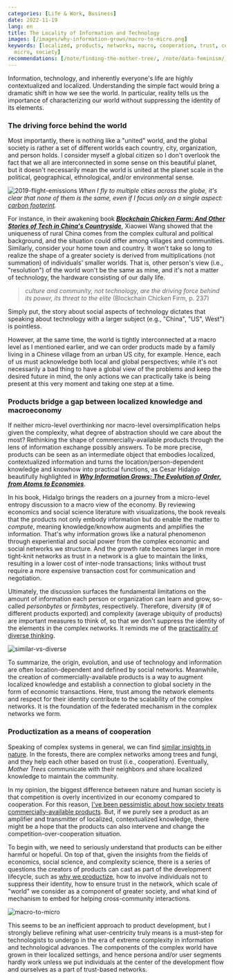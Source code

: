 ```yaml
---
categories: [Life & Work, Business]
date: 2022-11-19
lang: en
title: The Locality of Information and Technology
images: [/images/why-information-grows/macro-to-micro.png]
keywords: [localized, products, networks, macro, cooperation, trust, complex, knowledge,
  micro, society]
recommendations: [/note/finding-the-mother-tree/, /note/data-feminism/, /note/internet-for-the-people/]
---
```


Information, technology, and inherently everyone's life are highly contextualized and localized. Understanding the simple fact would bring a dramatic shift in how we see the world. In particular, reality tells us the importance of characterizing our world without suppressing the identity of its elements.

### The driving force behind the world

Most importantly, there is nothing like a "united" world, and the global society is rather a set of different worlds each country, city, organization, and person holds. I consider myself a global citizen so I don't overlook the fact that we all are interconnected in some sense on this beautiful planet, but it doesn't necessarily mean the world is united at the planet scale in the political, geographical, ethnological, and/or environmental sense.

![2019-flight-emissions](/images/flight-emissions/2019.png) *When I fly to multiple cities across the globe, it's clear that none of them is the same, even if I focus only on a single aspect: [carbon footprint](/note/flight-emissions/).*

For instance, in their awakening book [***Blockchain Chicken Farm: And Other Stories of Tech in China's Countryside***](https://amzn.to/3glInMc), Xiaowei Wang showed that the uniqueness of rural China comes from the complex cultural and political background, and the situation could differ among villages and communities. Similarly, consider your home town and country. It won't take so long to realize the shape of a greater society is derived from multiplications (not summation) of individuals' smaller worlds. That is, other person's view (i.e., "resolution") of the world won't be the same as mine, and it's not a matter of technology, the hardware consisting of our daily life.

> *culture and community, not technology, are the driving force behind its power, its threat to the elite* (Blockchain Chicken Firm, p. 237)

Simply put, the story about social aspects of technology dictates that speaking about technology with a larger subject (e.g., "China", "US", West") is pointless.

However, at the same time, the world is tightly interconnected at a macro level as I mentioned earlier, and we can order products made by a family living in a Chinese village from an urban US city, for example. Hence, each of us must acknowledge both local and global perspectives; while it's not necessarily a bad thing to have a global view of the problems and keep the desired future in mind, the only actions we can practically take is being present at this very moment and taking one step at a time.

### Products bridge a gap between localized knowledge and macroeconomy

If neither micro-level overthinking nor macro-level oversimplification helps given the complexity, what degree of abstraction should we care about the most? Rethinking the shape of commercially-available products through the lens of information exchange possibly answers. To be more precise, products can be seen as an intermediate object that embodies localized, contextualized information and turns the location/person-dependent knowledge and knowhow into practical functions, as Cesar Hidalgo beautifully highlighted in ***[Why Information Grows: The Evolution of Order, from Atoms to Economies](https://amzn.to/3OsbRVy)***. 

In his book, Hidalgo brings the readers on a journey from a micro-level entropy discussion to a macro view of the economy. By reviewing economics and social science literature with visualizations, the book reveals that the products not only embody information but do enable the matter to *compute*, meaning knowledge/knowhow augments and amplifies the information. That's why information grows like a natural phenomenon through experiential and social power from the complex economic and social networks we structure. And the growth rate becomes larger in more tight-knit networks as trust in a network is a glue to maintain the links, resulting in a lower cost of inter-node transactions; links without trust require a more expensive transaction cost for communication and negotiation.

Ultimately, the discussion surfaces the fundamental limitations on the amount of information each person or organization can learn and grow, so-called *personbytes* or *firmbytes*, respectively. Therefore, diversity (# of different products exported) and complexity (average ubiquity of products) are important measures to think of, so that we don't suppress the identity of the elements in the complex networks. It reminds me of the [practicality of diverse thinking](/note/the-power-of-diverse-thinking/).

![similar-vs-diverse](/images/the-power-of-diverse-thinking/similar-vs-diverse.png)

To summarize, the origin, evolution, and use of technology and information are often location-dependent and defined by social networks. Meanwhile, the creation of commercially-available products is a way to augment localized knowledge and establish a connection to global society in the form of economic transactions. Here, trust among the network elements and respect for their identity contribute to the scalability of the complex networks. It is the foundation of the federated mechanism in the complex networks we form.

### Productization as a means of cooperation

Speaking of complex systems in general, we can find [similar insights in nature](/note/finding-the-mother-tree/). In the forests, there are complex networks among trees and fungi, and they help each other based on trust (i.e., cooperation). Eventually, *Mother Trees* communicate with their neighbors and share localized knowledge to maintain the community.

In my opinion, the biggest difference between nature and human society is that competition is overly incentivized in our economy compared to cooperation. For this reason, [I've been pessimistic about how society treats commercially-available products](/note/internet-for-the-people/). But, if we purely see a product as an amplifier and transmitter of localized, contextualized knowledge, there might be a hope that the products can also intervene and change the competition-over-cooperation situation.

To begin with, we need to seriously understand that products can be either harmful or hopeful. On top of that, given the insights from the fields of economics, social science, and complexity science, there is a series of questions the creators of products can cast as part of the development lifecycle, such as [why we productize](/note/the-productize-book/), how to involve individuals not to suppress their identity, how to ensure trust in the network, which scale of "world" we consider as a component of greater society, and what kind of mechanism to embed for helping cross-community interactions.

![macro-to-micro](/images/why-information-grows/macro-to-micro.png)

This seems to be an inefficient approach to product development, but I strongly believe refining what user-centricity truly means is a must-step for technologists to undergo in the era of extreme complexity in information and technological advances. The components of the complex world have grown in their localized settings, and hence persona and/or user segments hardly work unless we put individuals at the center of the development flow and ourselves as a part of trust-based networks.
